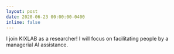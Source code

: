 ```yaml
---
layout: post
date: 2020-06-23 00:00:00-0400
inline: false
---
```


I join KIXLAB as a researcher! I will focus on facilitating people by a managerial AI assistance.
